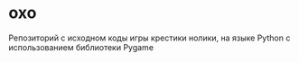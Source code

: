 # oxo
Репозиторий с исходном коды игры крестики нолики, на языке Python с использованием библиотеки Pygame
